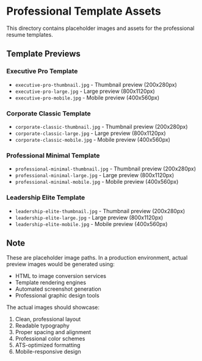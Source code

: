 # Professional Template Assets

This directory contains placeholder images and assets for the professional resume templates.

## Template Previews

### Executive Pro Template
- `executive-pro-thumbnail.jpg` - Thumbnail preview (200x280px)
- `executive-pro-large.jpg` - Large preview (800x1120px)
- `executive-pro-mobile.jpg` - Mobile preview (400x560px)

### Corporate Classic Template
- `corporate-classic-thumbnail.jpg` - Thumbnail preview (200x280px)
- `corporate-classic-large.jpg` - Large preview (800x1120px)
- `corporate-classic-mobile.jpg` - Mobile preview (400x560px)

### Professional Minimal Template
- `professional-minimal-thumbnail.jpg` - Thumbnail preview (200x280px)
- `professional-minimal-large.jpg` - Large preview (800x1120px)
- `professional-minimal-mobile.jpg` - Mobile preview (400x560px)

### Leadership Elite Template
- `leadership-elite-thumbnail.jpg` - Thumbnail preview (200x280px)
- `leadership-elite-large.jpg` - Large preview (800x1120px)
- `leadership-elite-mobile.jpg` - Mobile preview (400x560px)

## Note

These are placeholder image paths. In a production environment, actual preview images would be generated using:
- HTML to image conversion services
- Template rendering engines
- Automated screenshot generation
- Professional graphic design tools

The actual images should showcase:
1. Clean, professional layout
2. Readable typography
3. Proper spacing and alignment
4. Professional color schemes
5. ATS-optimized formatting
6. Mobile-responsive design